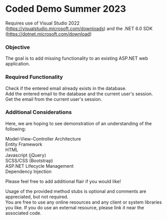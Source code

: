 # Coded Demo Summer 2023 #

Requires use of Visual Studio 2022 (https://visualstudio.microsoft.com/downloads) and the .NET 6.0 SDK (https://dotnet.microsoft.com/download)  



### Objective ###

The goal is to add missing functionality to an existing ASP.NET web application.  

### Required Functionality ###
  
Check if the entered email already exists in the database.  
Add the entered email to the database and the current user's session.  
Get the email from the current user's session.  

### Additional Considerations ###
  
Here, we are hoping to see demonstration of an understanding of the following:  
  
Model-View-Controller Architecture  
Entity Framework  
HTML  
Javascript (jQuery)  
SCSS/CSS (Bootstrap)  
ASP.NET Lifecycle Management  
Dependency Injection  

Please feel free to add additional flair if you would like!  

Usage of the provided method stubs is optional and comments are appreciated, but not required.  
You are free to use any online resources and any client or system libraries you like. If you do use an external resource, please link it near the associated code.
